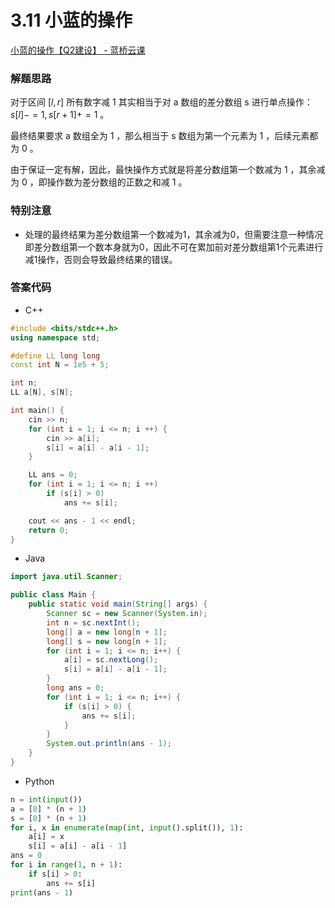 # 3.11 小蓝的操作

[小蓝的操作【Q2建设】 - 蓝桥云课](https://www.lanqiao.cn/problems/3399/learning/)

### 解题思路

对于区间 $[l,r]$ 所有数字减 1 其实相当于对 a 数组的差分数组 s 进行单点操作：$s[l]−=1,s[r+1]+=1$ 。

最终结果要求 a 数组全为 1 ，那么相当于 s 数组为第一个元素为 1 ，后续元素都为 0 。

由于保证一定有解，因此，最快操作方式就是将差分数组第一个数减为 1 ，其余减为 0 ，即操作数为差分数组的正数之和减 1 。

### 特别注意
* 处理的最终结果为差分数组第一个数减为1，其余减为0，但需要注意一种情况即差分数组第一个数本身就为0，因此不可在累加前对差分数组第1个元素进行减1操作，否则会导致最终结果的错误。

### 答案代码

* C++

```c++
#include <bits/stdc++.h>
using namespace std;

#define LL long long
const int N = 1e5 + 5;

int n;
LL a[N], s[N];

int main() {    
    cin >> n;
    for (int i = 1; i <= n; i ++) {
        cin >> a[i];
        s[i] = a[i] - a[i - 1];
    }

    LL ans = 0;
    for (int i = 1; i <= n; i ++)
        if (s[i] > 0)
            ans += s[i];

    cout << ans - 1 << endl;
    return 0;
}
```

* Java

```java
import java.util.Scanner;

public class Main {
    public static void main(String[] args) {
        Scanner sc = new Scanner(System.in);
        int n = sc.nextInt();
        long[] a = new long[n + 1];
        long[] s = new long[n + 1];
        for (int i = 1; i <= n; i++) {
            a[i] = sc.nextLong();
            s[i] = a[i] - a[i - 1];
        }
        long ans = 0;
        for (int i = 1; i <= n; i++) {
            if (s[i] > 0) {
                ans += s[i];
            }
        }
        System.out.println(ans - 1);
    }
}
```

* Python

```python
n = int(input())
a = [0] * (n + 1)
s = [0] * (n + 1)
for i, x in enumerate(map(int, input().split()), 1):
    a[i] = x
    s[i] = a[i] - a[i - 1]
ans = 0
for i in range(1, n + 1):
    if s[i] > 0:
        ans += s[i]
print(ans - 1)
```